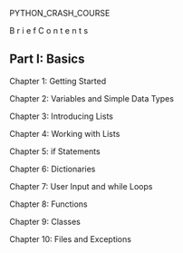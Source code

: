 PYTHON_CRASH_COURSE

B r i e f C o n t e n t s    

Part I: Basics
--------------

Chapter 1: Getting Started

Chapter 2: Variables and Simple Data Types

Chapter 3: Introducing Lists

Chapter 4: Working with Lists

Chapter 5: if Statements

Chapter 6: Dictionaries

Chapter 7: User Input and while Loops

Chapter 8: Functions

Chapter 9: Classes

Chapter 10: Files and Exceptions
